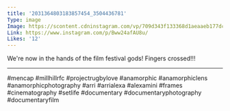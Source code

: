 ```yaml
---
title: '2031364803183857454_3504436781'
Type: image
Image: https://scontent.cdninstagram.com/vp/709d343f133368d1aeaaeb177dcbb973/5D549CD5/t51.2885-15/sh0.08/e35/s640x640/56823633_568350660355229_2756024012919962668_n.jpg?_nc_ht=scontent.cdninstagram.com
Link: https://www.instagram.com/p/Bww24afAU8u/
Likes: '12'
---
```


We're now in the hands of the film festival gods! Fingers crossed!!!
______________________________
#mencap #millhillrfc #projectrugbylove #anamorphic #anamorphiclens #anamorphicphotography #arri #arrialexa #alexamini #frames #cinematography #setlife #documentary #documentaryphotography #documentaryfilm
